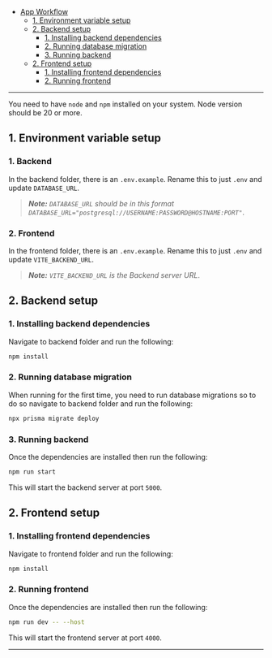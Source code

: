 - [App Workflow](#devops-monitoring)
  - [1. Environment variable setup](#1-environment-variable-setup)
  - [2. Backend setup](#2-backend-setup)
    - [1. Installing backend dependencies](#1-installing-backend-dependencies)
    - [2. Running database migration](#2-running-database-migration)
    - [3. Running backend](#3-running-backend)
  - [2. Frontend setup](#2-frontend-setup)
    - [1. Installing frontend dependencies](#1-installing-frontend-dependencies)
    - [2. Running frontend](#2-running-frontend)

---

You need to have `node` and `npm` installed on your system. Node version should be 20 or more.

## 1. Environment variable setup

### 1. Backend
In the backend folder, there is an `.env.example`. Rename this to just `.env` and update `DATABASE_URL`.

> ***Note:** `DATABASE_URL` should be in this format `DATABASE_URL="postgresql://USERNAME:PASSWORD@HOSTNAME:PORT"`*.

### 2. Frontend

In the frontend folder, there is an `.env.example`. Rename this to just `.env` and update `VITE_BACKEND_URL`.

> ***Note:** `VITE_BACKEND_URL` is the Backend server URL*.

## 2. Backend setup

### 1. Installing backend dependencies

Navigate to backend folder and run the following:

```bash
npm install
```

### 2. Running database migration

When running for the first time, you need to run database migrations so to do so navigate to backend folder and run the following:

```bash
npx prisma migrate deploy
```

### 3. Running backend

Once the dependencies are installed then run the following:

```bash
npm run start
```

This will start the backend server at port `5000`.

## 2. Frontend setup

### 1. Installing frontend dependencies

Navigate to frontend folder and run the following:

```bash
npm install
```

### 2. Running frontend

Once the dependencies are installed then run the following:

```bash
npm run dev -- --host
```

This will start the frontend server at port `4000`.

---
